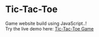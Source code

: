 # Tic-Tac-Toe

Game website build using JavaScript..!
<br>
Try the live demo here: <a href="https://eshita-badhe.github.io/Tic-Tac-Toe/" target="_blank">Tic-Tac-Toe Game</a>
